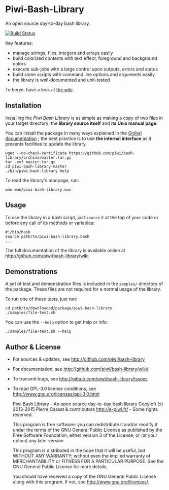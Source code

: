 Piwi-Bash-Library
=================

An open source day-to-day bash library.

[![Build Status](https://travis-ci.org/piwi/bash-library.svg?branch=dev)](https://travis-ci.org/piwi/bash-library)

Key features:

-   manage strings, files, integers and arrays easily
-   build colorized contents with text effect, foreground and background colors
-   execute sub-jobs with a large control upon outputs, errors and status
-   build some scripts with command line options and arguments easily
-   the library is well-documented and unit-tested 

To begin, have a look at [the wiki](http://github.com/piwi/bash-library/wiki).


Installation
------------

Installing the *Piwi Bash Library* is as simple as making a copy of two files in your target
directory: the **library source itself** and **its Unix manual page**.

You can install the package in many ways explained in the [Global documentation](http://github.com/piwi/bash-library/wiki) ;
the best practice is to use **the internal interface** as it presents facilities to update the library.

    wget --no-check-certificate https://github.com/piwi/bash-library/archive/master.tar.gz
    tar -xvf master.tar.gz
    cd piwi-bash-library-master
    ./bin/piwi-bash-library help

To read the library's manpage, run:

    man man/piwi-bash-library.man

Usage
-----

To use the library in a bash script, just `source` it at the top of your code or before any
call of its methods or variables:

    #!/bin/bash
    source path/to/piwi-bash-library.bash
    ...

The full documentation of the library is available online at <http://github.com/piwi/bash-library/wiki>.


Demonstrations
--------------

A set of test and demonstration files is included in the `samples/` directory of the package.
These files are not required for a normal usage of the library.

To run one of these tests, just run:

    cd path/to/downloaded/package/piwi-bash-library
    ./samples/file-test.sh

You can use the `--help` option to get help or info:

    ./samples/file-test.sh --help


Author & License
----------------

-   For sources & updates, see <http://github.com/piwi/bash-library>
-   For documentation, see <http://github.com/piwi/bash-library/wiki/>
-   To transmit bugs, see <http://github.com/piwi/bash-library/issues>
-   To read GPL-3.0 license conditions, see <http://www.gnu.org/licenses/gpl-3.0.html>


    Piwi Bash Library - An open source day-to-day bash library
    Copyleft (ↄ) 2013-2015 Pierre Cassat & contributors
    <http://e-piwi.fr/> - Some rights reserved.
    
    This program is free software: you can redistribute it and/or modify
    it under the terms of the GNU General Public License as published by
    the Free Software Foundation, either version 3 of the License, or
    (at your option) any later version.
    
    This program is distributed in the hope that it will be useful,
    but WITHOUT ANY WARRANTY; without even the implied warranty of
    MERCHANTABILITY or FITNESS FOR A PARTICULAR PURPOSE. See the
    GNU General Public License for more details.
    
    You should have received a copy of the GNU General Public License
    along with this program. If not, see <http://www.gnu.org/licenses/>.
